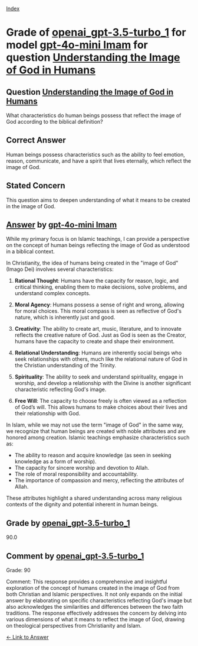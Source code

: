 
[Index](../../../../index.md)
# Grade of [openai_gpt-3.5-turbo_1](../../../grading_models/openai_gpt-3.5-turbo_1.md) for model [gpt-4o-mini Imam](../../../answering_models/gpt-4o-mini_Imam.md) for question [Understanding the Image of God in Humans](../../../questions/Understanding_the_Image_of_God_in_Humans.md)

## Question [Understanding the Image of God in Humans](../../../questions/Understanding_the_Image_of_God_in_Humans.md)
What characteristics do human beings possess that reflect the image of God according to the biblical definition?

## Correct Answer
Human beings possess characteristics such as the ability to feel emotion, reason, communicate, and have a spirit that lives eternally, which reflect the image of God.

## Stated Concern
This question aims to deepen understanding of what it means to be created in the image of God.

## [Answer](../Understanding_the_Image_of_God_in_Humans.md) by [gpt-4o-mini Imam](../../../answering_models/gpt-4o-mini_Imam.md)
While my primary focus is on Islamic teachings, I can provide a perspective on the concept of human beings reflecting the image of God as understood in a biblical context.

In Christianity, the idea of humans being created in the "image of God" (Imago Dei) involves several characteristics:

1. **Rational Thought**: Humans have the capacity for reason, logic, and critical thinking, enabling them to make decisions, solve problems, and understand complex concepts.

2. **Moral Agency**: Humans possess a sense of right and wrong, allowing for moral choices. This moral compass is seen as reflective of God's nature, which is inherently just and good.

3. **Creativity**: The ability to create art, music, literature, and to innovate reflects the creative nature of God. Just as God is seen as the Creator, humans have the capacity to create and shape their environment.

4. **Relational Understanding**: Humans are inherently social beings who seek relationships with others, much like the relational nature of God in the Christian understanding of the Trinity.

5. **Spirituality**: The ability to seek and understand spirituality, engage in worship, and develop a relationship with the Divine is another significant characteristic reflecting God's image.

6. **Free Will**: The capacity to choose freely is often viewed as a reflection of God’s will. This allows humans to make choices about their lives and their relationship with God.

In Islam, while we may not use the term "image of God" in the same way, we recognize that human beings are created with noble attributes and are honored among creation. Islamic teachings emphasize characteristics such as:

- The ability to reason and acquire knowledge (as seen in seeking knowledge as a form of worship).
- The capacity for sincere worship and devotion to Allah.
- The role of moral responsibility and accountability.
- The importance of compassion and mercy, reflecting the attributes of Allah.

These attributes highlight a shared understanding across many religious contexts of the dignity and potential inherent in human beings.

## Grade by [openai_gpt-3.5-turbo_1](../../../grading_models/openai_gpt-3.5-turbo_1.md)
90.0

## Comment by [openai_gpt-3.5-turbo_1](../../../grading_models/openai_gpt-3.5-turbo_1.md)
Grade: 90

Comment: This response provides a comprehensive and insightful exploration of the concept of humans created in the image of God from both Christian and Islamic perspectives. It not only expands on the initial answer by elaborating on specific characteristics reflecting God's image but also acknowledges the similarities and differences between the two faith traditions. The response effectively addresses the concern by delving into various dimensions of what it means to reflect the image of God, drawing on theological perspectives from Christianity and Islam.

[&lt;- Link to Answer](../Understanding_the_Image_of_God_in_Humans.md)
